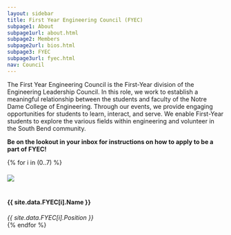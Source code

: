 ```yaml
---
layout: sidebar
title: First Year Engineering Council (FYEC)
subpage1: About
subpage1url: about.html
subpage2: Members
subpage2url: bios.html
subpage3: FYEC
subpage3url: fyec.html
nav: Council
---
```

<p class="lede">The First Year Engineering Council is the
  First-Year division of the Engineering Leadership Council. In this role, we work
  to establish a meaningful relationship between the students and faculty of the
  Notre Dame College of Engineering. Through our events, we provide engaging opportunities
  for students to learn, interact, and serve. We enable First-Year students to explore
   the various fields within engineering and volunteer in the South Bend community. </p>
<p><strong> Be on the lookout in your inbox for instructions on how to apply to be a part of FYEC!</strong></p>

<div class="grid grid-md-4">
  {% for i in (0..7) %}
    <div class="person-hover" onclick="openDialog('ex', {{ i }})"><img class="image-circle" src="img/{{ site.data.FYEC[i].netid }}.jpg" hspace="0" vspace="20" id="myImage" loading="lazy">
      <h4> {{ site.data.FYEC[i].Name }} </h4>
      <i> {{ site.data.FYEC[i].Position }} </i>
      <dialog class="dialog-person" id="exdialog-{{i}}">
        <link rel="horizontal-xs" href="./stylesheets/site.css">
        <form method="dialog" class="dialog-close">
          <button title="Close">
            x
          </button>
        </form>
        <div class="dialog-frame">
          <div class="dialog-image">
            <img height = "1200" width="1200" src="img/{{ site.data.FYEC[i].netid }}.jpg" alt>
          </div>
          <div class="dialog-body">
            <h4 class="dialog-title">
              {{ site.data.FYEC[i].Name }}
            </h4>
            <p class="dialog-desc">
              <em>{{ site.data.FYEC[i].Position }}</em>
            </p>
            <p class="dialog-content">
              {{ site.data.FYEC[i].Email }}
              <br>
              {{ site.data.FYEC[i].Bio }}
            </p>
          </div>
        </div>
      </dialog>
    </div>
   {% endfor %}
</div>

<script>
function openDialog(level, index) { 
  document.getElementById(level + "dialog-" + index.toString()).showModal(); 
} 
</script>